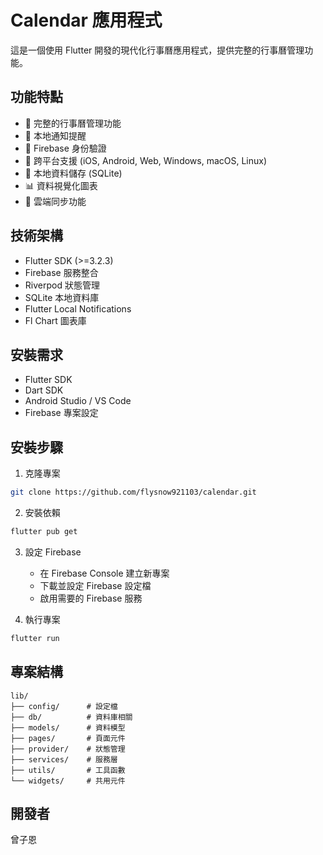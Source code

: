 # Calendar 應用程式

這是一個使用 Flutter 開發的現代化行事曆應用程式，提供完整的行事曆管理功能。

## 功能特點

- 📅 完整的行事曆管理功能
- 🔔 本地通知提醒
- 🔐 Firebase 身份驗證
- 📱 跨平台支援 (iOS, Android, Web, Windows, macOS, Linux)
- 💾 本地資料儲存 (SQLite)
- 📊 資料視覺化圖表
- 🔄 雲端同步功能

## 技術架構

- Flutter SDK (>=3.2.3)
- Firebase 服務整合
- Riverpod 狀態管理
- SQLite 本地資料庫
- Flutter Local Notifications
- Fl Chart 圖表庫

## 安裝需求

- Flutter SDK
- Dart SDK
- Android Studio / VS Code
- Firebase 專案設定

## 安裝步驟

1. 克隆專案
```bash
git clone https://github.com/flysnow921103/calendar.git
```

2. 安裝依賴
```bash
flutter pub get
```

3. 設定 Firebase
   - 在 Firebase Console 建立新專案
   - 下載並設定 Firebase 設定檔
   - 啟用需要的 Firebase 服務

4. 執行專案
```bash
flutter run
```

## 專案結構

```
lib/
├── config/      # 設定檔
├── db/          # 資料庫相關
├── models/      # 資料模型
├── pages/       # 頁面元件
├── provider/    # 狀態管理
├── services/    # 服務層
├── utils/       # 工具函數
└── widgets/     # 共用元件
```

## 開發者

曾子恩

